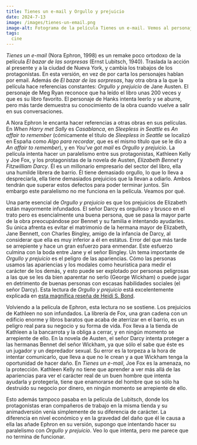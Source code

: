 ```yaml
---
title: Tienes un e-mail y Orgullo y prejuicio
date: 2024-7-13
image: /images/tienes-un-email.png
image-alt: Fotograma de la película Tienes un e-mail. Vemos al personaje de Joe Fox, interpretado por Tom Hanks, sentado en una mesa en su casa mientras lee Orgullo y prejuicio y pone cara de desagrado.
tags:
  cine
---
```

_Tienes un e-mail_ (Nora Ephron, 1998) es un remake poco ortodoxo de la película _El bazar de las sorpresas_ (Ernst Lubitsch, 1940). Traslada la acción al presente y a la ciudad de Nueva York, y cambia los trabajos de los protagonistas. En esta versión, en vez de por carta los personajes hablan por email. Además de _El bazar de las sorpresas_, hay otra obra a la que la película hace referencias constantes: _Orgullo y prejuicio_ de Jane Austen. El personaje de Meg Ryan reconoce que ha leído el libro unas 200 veces y que es su libro favorito. El personaje de Hanks intenta leerlo y se aburre, pero más tarde demuestra su conocimiento de la obra cuando vuelve a salir en sus conversaciones.

A Nora Ephron le encanta hacer referencias a otras obras en sus películas. En _When Harry met Sally_ es _Casablanca_, en _Sleepless in Seattle_ es _An affair to remember_ (cómicamente el título de _Sleepless in Seattle_ se localizó en España como _Algo para recordar_, que es el mismo título que se le dio a _An affair to remember_), y en _You've got mail_ es _Orgullo y prejuicio_. La película intenta hacer un paralelismo entre sus protagonistas, Kathleen Kelly y Joe Fox, y los protagonistas de la novela de Austen, _Elizabeth Bennet_ y _Fitzwilliam Darcy_. Él es un millonario empresario del sector del libro, ella una humilde librera de barrio. Él tiene demasiado orgullo, lo que lo lleva a despreciarla, ella tiene demasiados prejuicios que la llevan a odiarlo. Ambos tendrán que superar estos defectos para poder terminar juntos. Sin embargo este paralelismo no me funciona en la película. Veamos por qué. 

Una parte esencial de _Orgullo y prejuicio_ es que los prejuicios de Elizabeth están mayormente infundados. El señor Darcy es orgulloso y brusco en el trato pero es esencialmente una buena persona, que se pasa la mayor parte de la obra preocupándose por Bennet y su familia e intentando ayudarles. Su única afrenta es evitar el matrimonio de la hermana mayor de Elizabeth, Jane Bennett, con Charles Bingley, amigo de la infancia de Darcy, al considerar que ella es muy inferior a él en estátus. Error del que más tarde se arrepiente y hace un gran esfuerzo para enmendar. Este esfuerzo culmina con la boda entre Jane y el señor Bingley. Un tema importante de _Orgullo y prejuicio_ es el peligro de las apariencias. Cómo las personas usamos las apariencias y los modales como heurística para medir el carácter de los demás, y esto puede ser explotado por personas peligrosas a las que se les da bien aparentar no serlo (George Wickham) o puede jugar en detrimento de buenas personas con escasas habilidades sociales (el señor Darcy). Esta lectura de _Orgullo y prejuicio_ está excelentemente explicada en [esta magnífica reseña de Heidi S. Bond](https://michiganlawreview.org/journal/pride-and-predators/).

Volviendo a la película de Ephron, esta lectura no se sostiene. Los prejuicios de Kathleen no son infundados. La librería de Fox, una gran cadena con un edificio enorme y libros baratos que acaba de aterrizar en el barrio, es un peligro real para su negocio y su forma de vida. Fox lleva a la tienda de Kathleen a la bancarrota y la obliga a cerrar, y en ningún momento se arrepiente de ello. En la novela de Austen, el señor Darcy intenta proteger a las hermanas Bennet del señor Wickham, ya que sólo el sabe que éste es un jugador y un depredador sexual. Su error es la torpeza a la hora de intentar comunicarlo, que lleva a que no le crean y a que Wickham tenga la oportunidad de hacer daño. En _Tienes un e-mail_, Joe Fox es la amenaza, no la protección. Kathleen Kelly no tiene que aprender a ver más allá de las apariencias para ver el carácter real de un buen hombre que intenta ayudarla y protegerla, tiene que enamorarse del hombre que so sólo ha destruido su negocio por dinero, en ningún momento se arrepiente de ello.

Esto además tampoco pasaba en la película de Lubitsch, donde los protagonistas eran compañeros de trabajo en la misma tienda y su animadversión venía simplemente de su diferencia de carácter. La diferencia en nivel económico y en la gravedad del daño que él le causa a ella las añade Ephron en su versión, supongo que intentando hacer su paralelismo con _Orgullo y prejuicio_. Veo lo que intenta, pero me parece que no termina de funcionar.

